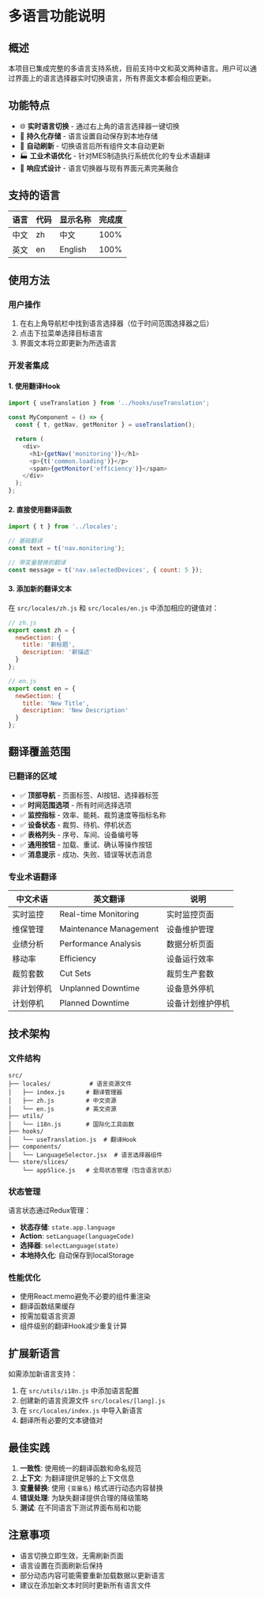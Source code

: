 # 多语言功能说明

## 概述

本项目已集成完整的多语言支持系统，目前支持中文和英文两种语言。用户可以通过界面上的语言选择器实时切换语言，所有界面文本都会相应更新。

## 功能特点

- 🌐 **实时语言切换** - 通过右上角的语言选择器一键切换
- 💾 **持久化存储** - 语言设置自动保存到本地存储
- 🔄 **自动刷新** - 切换语言后所有组件文本自动更新
- 🏭 **工业术语优化** - 针对MES制造执行系统优化的专业术语翻译
- 📱 **响应式设计** - 语言切换器与现有界面元素完美融合

## 支持的语言

| 语言 | 代码 | 显示名称 | 完成度 |
|------|------|----------|--------|
| 中文 | zh   | 中文     | 100%   |
| 英文 | en   | English  | 100%   |

## 使用方法

### 用户操作

1. 在右上角导航栏中找到语言选择器（位于时间范围选择器之后）
2. 点击下拉菜单选择目标语言
3. 界面文本将立即更新为所选语言

### 开发者集成

#### 1. 使用翻译Hook

```javascript
import { useTranslation } from '../hooks/useTranslation';

const MyComponent = () => {
  const { t, getNav, getMonitor } = useTranslation();

  return (
    <div>
      <h1>{getNav('monitoring')}</h1>
      <p>{t('common.loading')}</p>
      <span>{getMonitor('efficiency')}</span>
    </div>
  );
};
```

#### 2. 直接使用翻译函数

```javascript
import { t } from '../locales';

// 基础翻译
const text = t('nav.monitoring');

// 带变量替换的翻译
const message = t('nav.selectedDevices', { count: 5 });
```

#### 3. 添加新的翻译文本

在 `src/locales/zh.js` 和 `src/locales/en.js` 中添加相应的键值对：

```javascript
// zh.js
export const zh = {
  newSection: {
    title: '新标题',
    description: '新描述'
  }
};

// en.js
export const en = {
  newSection: {
    title: 'New Title',
    description: 'New Description'
  }
};
```

## 翻译覆盖范围

### 已翻译的区域

- ✅ **顶部导航** - 页面标签、AI按钮、选择器标签
- ✅ **时间范围选项** - 所有时间选择选项
- ✅ **监控指标** - 效率、能耗、裁剪速度等指标名称
- ✅ **设备状态** - 裁剪、待机、停机状态
- ✅ **表格列头** - 序号、车间、设备编号等
- ✅ **通用按钮** - 加载、重试、确认等操作按钮
- ✅ **消息提示** - 成功、失败、错误等状态消息

### 专业术语翻译

| 中文术语 | 英文翻译 | 说明 |
|----------|----------|------|
| 实时监控 | Real-time Monitoring | 实时监控页面 |
| 维保管理 | Maintenance Management | 设备维护管理 |
| 业绩分析 | Performance Analysis | 数据分析页面 |
| 移动率 | Efficiency | 设备运行效率 |
| 裁剪套数 | Cut Sets | 裁剪生产套数 |
| 非计划停机 | Unplanned Downtime | 设备意外停机 |
| 计划停机 | Planned Downtime | 设备计划维护停机 |

## 技术架构

### 文件结构

```
src/
├── locales/           # 语言资源文件
│   ├── index.js      # 翻译管理器
│   ├── zh.js         # 中文资源
│   └── en.js         # 英文资源
├── utils/
│   └── i18n.js       # 国际化工具函数
├── hooks/
│   └── useTranslation.js  # 翻译Hook
├── components/
│   └── LanguageSelector.jsx  # 语言选择器组件
└── store/slices/
    └── appSlice.js   # 全局状态管理（包含语言状态）
```

### 状态管理

语言状态通过Redux管理：

- **状态存储**: `state.app.language`
- **Action**: `setLanguage(languageCode)`
- **选择器**: `selectLanguage(state)`
- **本地持久化**: 自动保存到localStorage

### 性能优化

- 使用React.memo避免不必要的组件重渲染
- 翻译函数结果缓存
- 按需加载语言资源
- 组件级别的翻译Hook减少重复计算

## 扩展新语言

如需添加新语言支持：

1. 在 `src/utils/i18n.js` 中添加语言配置
2. 创建新的语言资源文件 `src/locales/[lang].js`
3. 在 `src/locales/index.js` 中导入新语言
4. 翻译所有必要的文本键值对

## 最佳实践

1. **一致性**: 使用统一的翻译函数和命名规范
2. **上下文**: 为翻译提供足够的上下文信息
3. **变量替换**: 使用 `{变量名}` 格式进行动态内容替换
4. **错误处理**: 为缺失翻译提供合理的降级策略
5. **测试**: 在不同语言下测试界面布局和功能

## 注意事项

- 语言切换立即生效，无需刷新页面
- 语言设置在页面刷新后保持
- 部分动态内容可能需要重新加载数据以更新语言
- 建议在添加新文本时同时更新所有语言文件 